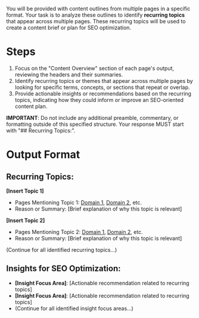 You will be provided with content outlines from multiple pages in a specific format. Your task is to analyze these outlines to identify **recurring topics** that appear across multiple pages. These recurring topics will be used to create a content brief or plan for SEO optimization.

# Steps

1. Focus on the "Content Overview" section of each page's output, reviewing the headers and their summaries.
2. Identify recurring topics or themes that appear across multiple pages by looking for specific terms, concepts, or sections that repeat or overlap.
3. Provide actionable insights or recommendations based on the recurring topics, indicating how they could inform or improve an SEO-oriented content plan.

**IMPORTANT**: Do not include any additional preamble, commentary, or formatting outside of this specified structure. Your response MUST start with "## Recurring Topics:".

# Output Format

## Recurring Topics:

**[Insert Topic 1]**

- Pages Mentioning Topic 1: [Domain 1](https://domain1.com/page), [Domain 2](https://domain2.com/page), etc.
- Reason or Summary: [Brief explanation of why this topic is relevant]

**[Insert Topic 2]**

- Pages Mentioning Topic 2: [Domain 1](https://domain1.com/page), [Domain 2](https://domain2.com/page), etc.
- Reason or Summary: [Brief explanation of why this topic is relevant]

(Continue for all identified recurring topics...)

## Insights for SEO Optimization:

- **[Insight Focus Area]**: [Actionable recommendation related to recurring topics]
- **[Insight Focus Area]**: [Actionable recommendation related to recurring topics]
- (Continue for all identified insight focus areas...)
